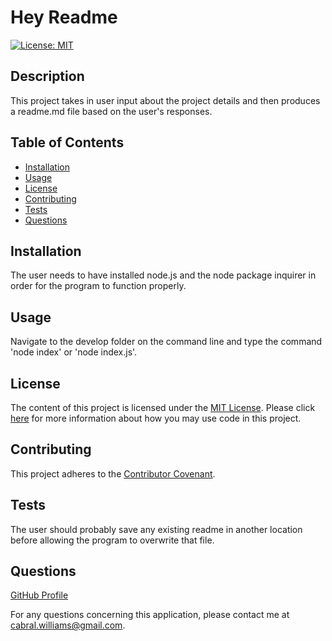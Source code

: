 # Hey Readme

  [![License: MIT](https://img.shields.io/badge/License-MIT-yellow.svg)](https://opensource.org/licenses/MIT)

  ## Description
  This project takes in user input about the project details and then produces a readme.md file based on the user's responses.
  
  ## Table of Contents
  
  * [Installation](#installation)
  * [Usage](#usage)
  * [License](#license)
  * [Contributing](#contributing)
  * [Tests](#tests)
  * [Questions](#questions)
  
  ## Installation
  
  The user needs to have installed node.js and the node package inquirer in order for the program to function properly.
  
  ## Usage
  
  Navigate to the develop folder on the command line and type the command 'node index' or 'node index.js'.
  
  ## License
  
  The content of this project is licensed under the [MIT License](https://opensource.org/licenses/MIT).  Please click [here](https://opensource.org/licenses/MIT) for more information about how you may use code in this project.

  ## Contributing

  This project adheres to the [Contributor Covenant](https://www.contributor-covenant.org/).
  
  
  ## Tests
  
  The user should probably save any existing readme in another location before allowing the program to overwrite that file.
  
  ## Questions
  [GitHub Profile](http://github.com/cabralwilliams)
  
  For any questions concerning this application, please contact me at cabral.williams@gmail.com.